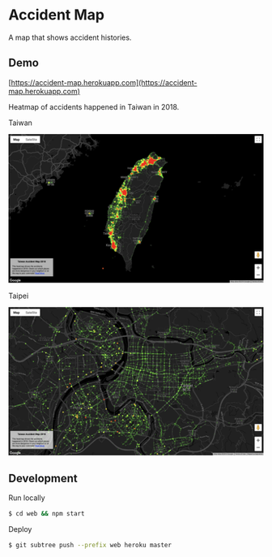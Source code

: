 # Accident Map

A map that shows accident histories.

## Demo

[https://accident-map.herokuapp.com](https://accident-map.herokuapp.com)

Heatmap of accidents happened in Taiwan in 2018.

Taiwan

![](doc/screenshot-taiwan.png?cache=1)

Taipei

![](doc/screenshot-taipei.png?cache=1)

## Development

Run locally

```bash
$ cd web && npm start
```

Deploy

```bash
$ git subtree push --prefix web heroku master
```
